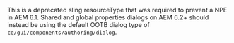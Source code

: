This is a deprecated sling:resourceType that was required to prevent a NPE in AEM 6.1.  Shared and global properties
dialogs on AEM 6.2+ should instead be using the default OOTB dialog type of `cq/gui/components/authoring/dialog`.